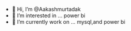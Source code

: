 - 👋 Hi, I’m @Aakashmurtadak
- 👀 I’m interested in ... power bi 
- 🌱 I’m currently work on  ... mysql,and power bi


<!---
Aakashmurtadak/Aakashmurtadak is a ✨ special ✨ repository because its `README.md` (this file) appears on your GitHub profile.
You can click the Preview link to take a look at your changes.
--->
